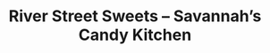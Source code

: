 ---
title: "River Street Sweets – Savannah’s Candy Kitchen"
url: /greenville/river-street-sweets-savannahs-candy-kitchen/
shop: confectionery
---